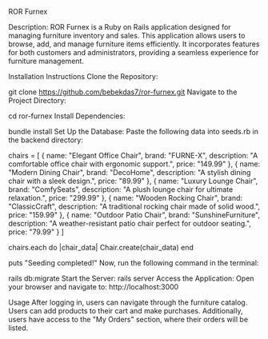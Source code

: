 ROR Furnex

Description:
ROR Furnex is a Ruby on Rails application designed for managing furniture inventory and sales. This application allows users to browse, add, and manage furniture items efficiently. It incorporates features for both customers and administrators, providing a seamless experience for furniture management.

Installation Instructions
Clone the Repository:

git clone https://github.com/bebekdas7/ror-furnex.git
Navigate to the Project Directory:

cd ror-furnex
Install Dependencies:

bundle install
Set Up the Database: Paste the following data into seeds.rb in the backend directory:

chairs = [
  { name: "Elegant Office Chair", brand: "FURNE-X", description: "A comfortable office chair with ergonomic support.", price: "149.99" },
  { name: "Modern Dining Chair", brand: "DecoHome", description: "A stylish dining chair with a sleek design.", price: "89.99" },
  { name: "Luxury Lounge Chair", brand: "ComfySeats", description: "A plush lounge chair for ultimate relaxation.", price: "299.99" },
  { name: "Wooden Rocking Chair", brand: "ClassicCraft", description: "A traditional rocking chair made of solid wood.", price: "159.99" },
  { name: "Outdoor Patio Chair", brand: "SunshineFurniture", description: "A weather-resistant patio chair perfect for outdoor seating.", price: "79.99" }
]

chairs.each do |chair_data|
  Chair.create(chair_data)
end

puts "Seeding completed!"
Now, run the following command in the terminal:

rails db:migrate
Start the Server:
rails server
Access the Application: Open your browser and navigate to: http://localhost:3000

Usage
After logging in, users can navigate through the furniture catalog. Users can add products to their cart and make purchases. Additionally, users have access to the "My Orders" section, where their orders will be listed.

